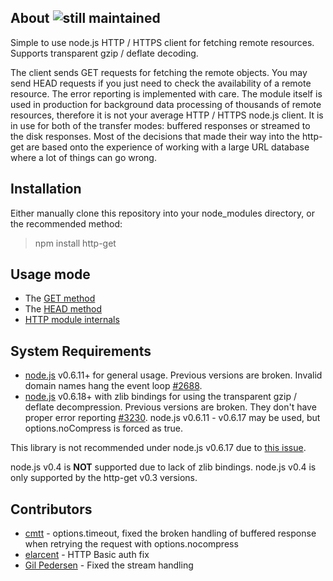 ## About ![still maintained](http://stillmaintained.com/SaltwaterC/http-get.png)

Simple to use node.js HTTP / HTTPS client for fetching remote resources. Supports transparent gzip / deflate decoding.

The client sends GET requests for fetching the remote objects. You may send HEAD requests if you just need to check the availability of a remote resource. The error reporting is implemented with care. The module itself is used in production for background data processing of thousands of remote resources, therefore it is not your average HTTP / HTTPS node.js client. It is in use for both of the transfer modes: buffered responses or streamed to the disk responses. Most of the decisions that made their way into the http-get are based onto the experience of working with a large URL database where a lot of things can go wrong.

## Installation

Either manually clone this repository into your node_modules directory, or the recommended method:

> npm install http-get

## Usage mode

 * The [GET method](https://github.com/SaltwaterC/http-get/wiki/GET-method)
 * The [HEAD method](https://github.com/SaltwaterC/http-get/wiki/HEAD-method)
 * [HTTP module internals](https://github.com/SaltwaterC/http-get/wiki/HTTP-module-internals)

## System Requirements

 * [node.js](http://nodejs.org/) v0.6.11+ for general usage. Previous versions are broken. Invalid domain names hang the event loop [#2688](https://github.com/joyent/node/pull/2688).
 * [node.js](http://nodejs.org/) v0.6.18+ with zlib bindings for using the transparent gzip / deflate decompression. Previous versions are broken. They don't have proper error reporting [#3230](https://github.com/joyent/node/issues/3230). node.js v0.6.11 - v0.6.17 may be used, but options.noCompress is forced as true.

This library is not recommended under node.js v0.6.17 due to [this issue](https://groups.google.com/forum/#!topic/nodejs/6euYfwMmx1Y).

node.js v0.4 is **NOT** supported due to lack of zlib bindings. node.js v0.4 is only supported by the http-get v0.3 versions.

## Contributors

 * [cmtt](https://github.com/cmtt) - options.timeout, fixed the broken handling of buffered response when retrying the request with options.nocompress
 * [elarcent](https://github.com/elarcent) - HTTP Basic auth fix
 * [Gil Pedersen](https://github.com/kanongil) - Fixed the stream handling
